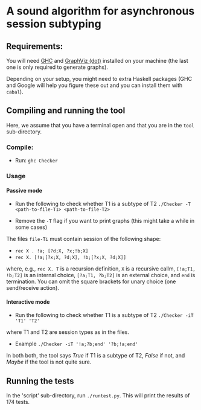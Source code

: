 # A sound algorithm for asynchronous session subtyping


## Requirements:

You will need [GHC](https://www.haskell.org/platform/) and [GraphViz (dot)](https://www.graphviz.org/) installed on your machine (the last one is only required to generate graphs).


Depending on your setup, you might need to extra Haskell packages (GHC and Google will help you figure these out and you can install them with `cabal`).


## Compiling and running the tool

Here, we assume that you have a terminal open and that you are in the `tool` sub-directory.

### Compile:

* Run: `ghc Checker`

### Usage

#### Passive mode

* Run the following to check whether T1 is a subtype of T2  `./Checker -T <path-to-file-T1> <path-to-file-T2>`

* Remove the `-T` flag if you want to print graphs (this might take a while in some cases)

The files `file-Ti` must contain session of the following shape:

- `rec X . !a; [?d;X, ?x;!b;X]`
- `rec X. [!a;[?x;X, ?d;X], !b;[?x;X, ?d;X]]`

where, e.g., `rec X. T` is a recursion definition, `X` is a recursive callm, `[!a;T1, !b;T2]` is an internal choice, `[?a;T1, ?b;T2]` is an external choice, and `end` is termination. You can omit the square brackets for unary choice (one send/receive action).

#### Interactive mode

* Run the following to check whether T1 is a subtype of T2  `./Checker -iT 'T1' 'T2'`

where T1 and T2 are session types as in the files.

* Example `./Checker -iT '!a;?b;end' '?b;!a;end'`


In both both, the tool says *True* if T1 is a subtype of T2, *False* if not, and *Maybe* if the tool is not quite sure.

## Running the tests

In the 'script' sub-directory, run `./runtest.py`. This will print the results of 174 tests.


